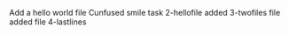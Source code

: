 Add a hello world file
Cunfused smile task
2-hellofile
added 3-twofiles file
added file 4-lastlines
